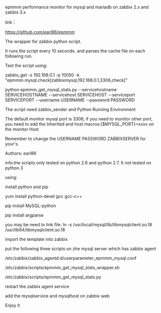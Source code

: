 epmmm performance monitor for mysql and mariadb on zabbix 2.x and zabbix 3.x

link：

https://github.com/earl86/epmmm

The wrapper for zabbix python script.

It runs the script every 10 seconds. and parses the cache file on each following run.

Test the script using:

zabbix_get -s 192.168.0.1 -p 10050 -k "epmmm.mysql.check[zabbixmysql,192.168.0.1,3306,check]"

python epmmm_get_mysql_stats.py --servicehostname SERVICEHOSTNAME --servicehost SERVICEHOST --serviceport SERVICEPORT --username USERNAME --password PASSWORD

The script need zabbix_sender and Python Running Environment

The default monitor mysql port is 3306, if you need to monitor other port, you need to add the Inherited and host macros:{$MYSQL_PORT}=xxxx on the monitor Host

Remember to change the USERNAME PASSWORD ZABBIXSERVER for your's.

Authors: earl86

info:the scripts only tested on python 2.6 and python 2.7. It not tested on python 3


using:

install python and pip

yum install python-devel gcc gcc-c++

pip install MySQL-python

pip install argparse

you may be need to link file:
ln -s /usr/local/mysql/lib/libmysqlclient.so.18 /usr/lib64/libmysqlclient.so.18



import the template into zabbix


put the following three scripts on zhe mysql server which has zabbix agent

/etc/zabbix/zabbix_agentd.d/userparameter_epmmm_mysql.conf

/etc/zabbix/scripts/epmmm_get_mysql_stats_wrapper.sh

/etc/zabbix/scripts/epmmm_get_mysql_stats.py


restart the zabbix agent service


add the mysqlservice and mysqlhost on zabbix web 

Enjoy it
